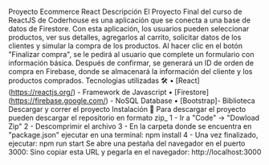 Proyecto Ecommerce React
Descripción
El Proyecto Final del curso de ReactJS de Coderhouse es una aplicación que se conecta a una base de datos de Firestore. Con esta aplicación, los usuarios pueden seleccionar productos, ver sus detalles, agregarlos al carrito, solicitar datos de los clientes y simular la compra de los productos. Al hacer clic en el botón "Finalizar compra", se le pedirá al usuario que complete un formulario con información básica. Después de confirmar, se generará un ID de orden de compra en Firebase, donde se almacenará la información del cliente y los productos comprados.
Tecnologias utilizadas 🛠️
•	[React] (https://reactjs.org/) - Framework de Javascript
•	[Firestore] (https://firebase.google.com/) - NoSQL Database
•	[Bootstrap]- Biblioteca
Descargar y correr el proyecto
Instalación 🔧
Para descargar el proyecto pueden descargar el repositorio en formato zip_
1 - Ir a "Code" -> "Dowload Zip"
2 - Descomprimir el archivo
3 - En la carpeta donde se encuentra en "package.json" ejecutar en una terminal:
npm install
4 - Una vez finalizado, ejecutar:
npm run start
Se abre una pestaña del navegador en el puerto 3000:
Sino copiar esta URL y pegarla en el navegador: http://localhost:3000

